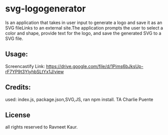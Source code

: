 # svg-logogenerator
Is an application that takes in user input to generate a logo and save it as an SVG fileLinks to an external site.The application prompts the user to select a color and shape, provide text for the logo, and save the generated SVG to a SVG file. 


## Usage:


Screencastify Link:
https://drive.google.com/file/d/1Pims6bJksUp-rF7YP9t3YlyhbSLtYx1J/view

## Credits:
used: index.js, package.json,SVG,JS, ran npm install. 
TA Charlie Puente 


## License 
all rights reserved to Ravneet Kaur.
